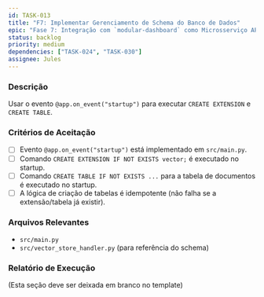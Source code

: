 ```yaml
---
id: TASK-013
title: "F7: Implementar Gerenciamento de Schema do Banco de Dados"
epic: "Fase 7: Integração com `modular-dashboard` como Microsserviço API"
status: backlog
priority: medium
dependencies: ["TASK-024", "TASK-030"]
assignee: Jules
---
```


### Descrição

Usar o evento `@app.on_event("startup")` para executar `CREATE EXTENSION` e `CREATE TABLE`.

### Critérios de Aceitação

- [ ] Evento `@app.on_event("startup")` está implementado em `src/main.py`.
- [ ] Comando `CREATE EXTENSION IF NOT EXISTS vector;` é executado no startup.
- [ ] Comando `CREATE TABLE IF NOT EXISTS ...` para a tabela de documentos é executado no startup.
- [ ] A lógica de criação de tabelas é idempotente (não falha se a extensão/tabela já existir).

### Arquivos Relevantes

* `src/main.py`
* `src/vector_store_handler.py` (para referência do schema)

### Relatório de Execução

(Esta seção deve ser deixada em branco no template)
